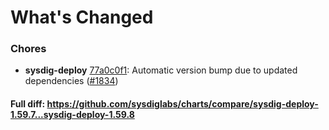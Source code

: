# What's Changed

### Chores
- **sysdig-deploy** [77a0c0f1](https://github.com/sysdiglabs/charts/commit/77a0c0f1db83c4b1198846dbb86e2f54e2dfb41e): Automatic version bump due to updated dependencies ([#1834](https://github.com/sysdiglabs/charts/issues/1834))
#### Full diff: https://github.com/sysdiglabs/charts/compare/sysdig-deploy-1.59.7...sysdig-deploy-1.59.8
